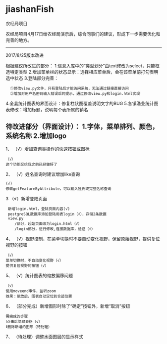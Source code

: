 ﻿# jiashanFish
农经局项目

农经局项目4月17日给农经局演示后，综合同事们的建议，形成下一步需要优化和完善的地方。

----------------------------------------

2017/8/25版本改进

根据建议所改进的部分：
1.信息入库中的“类型划分”由text修改为select，只能框选特定类型
2.增加菜单栏的状态显示：选择相应菜单后，会在该菜单前打勾表明选中状态
3.登陆部分完善：
      
      ①修改view.py文件，只有登陆后才能访问系统，无法通过链接直接访问
      ②增加对用户名密码输入错误后的提示，通过修改view.py和login.htnl实现

4.全县统计图表的界面设计：修复柱状图覆盖说明文字的BUG
5.各镇渔业统计图表修改：增加标题，说明每个表所属的镇名

待改进部分（界面设计）：
1.字体，菜单排列、颜色，系统名称
2.增加logo
---------------------------------------------------
1、 （√）增加查询类操作的快速按钮或图标

    （√）
    这个功能交给我之前已经做好了

2、 （√）姓名查询时建议增加like查询

    (√)
    修改getFeatureByAttribute，可以输入姓氏或完整名称查询

3  （√）新增登陆页面

     新增login.html，登陆页面内容(√)
     postgreSQL数据库添加登陆用表login（√），存储2条数据
     view.py 
        /部分，起始页面改为login.html（√）
        /login部分，进行修改,连接数据库，验证（√）

     

4、 （√）视野控制，在菜单切换时不要自动变化视野，保留原始视野，提供复位视野的按钮

    （√）
    菜单切换时，不自动变化视野（√）
    提供复位视野的按钮（√）

5、 （√）统计图表的缩放偏移问题

    （√）
    使用moveend事件，监听zoom
    效果：缩放后，图表自动定位到合适位置
    

6、 （部分完成）新增图形时除了“确定”按钮外，新增“取消”按钮
    
    需完成的步骤
    Ⅰ点击后隐藏表格（√）
    Ⅱ删除新增的图形（待处理）
    
7、 （待处理）调整水面图层的显示样式


    
    
    